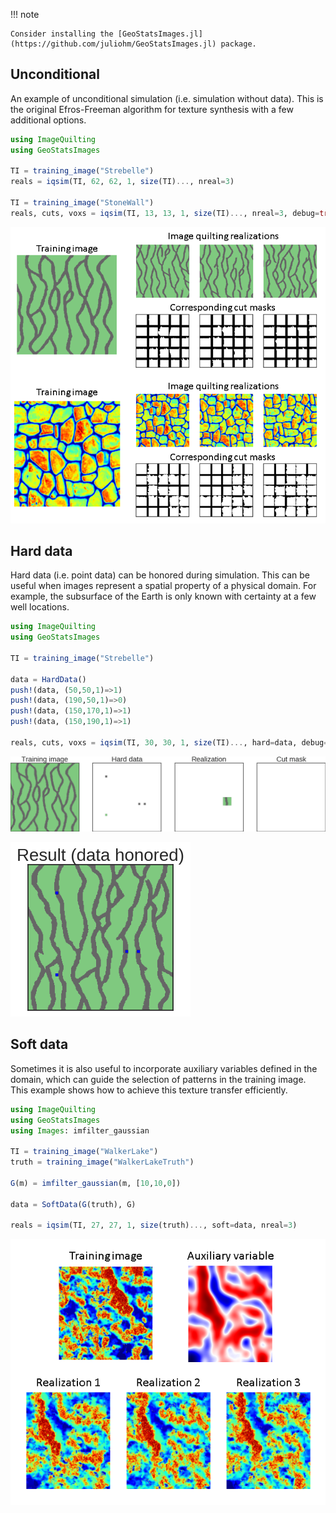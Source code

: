 !!! note

    Consider installing the [GeoStatsImages.jl](https://github.com/juliohm/GeoStatsImages.jl) package.

## Unconditional

An example of unconditional simulation (i.e. simulation without data).
This is the original Efros-Freeman algorithm for texture synthesis with a
few additional options.

```julia
using ImageQuilting
using GeoStatsImages

TI = training_image("Strebelle")
reals = iqsim(TI, 62, 62, 1, size(TI)..., nreal=3)

TI = training_image("StoneWall")
reals, cuts, voxs = iqsim(TI, 13, 13, 1, size(TI)..., nreal=3, debug=true)
```
![Unconditional simulation](images/unconditional.png)

## Hard data

Hard data (i.e. point data) can be honored during simulation. This can be useful
when images represent a spatial property of a physical domain. For example, the
subsurface of the Earth is only known with certainty at a few well locations.

```julia
using ImageQuilting
using GeoStatsImages

TI = training_image("Strebelle")

data = HardData()
push!(data, (50,50,1)=>1)
push!(data, (190,50,1)=>0)
push!(data, (150,170,1)=>1)
push!(data, (150,190,1)=>1)

reals, cuts, voxs = iqsim(TI, 30, 30, 1, size(TI)..., hard=data, debug=true)
```
![Hard data conditioning](images/hard.gif)

![Hard data conditioning](images/hard.png)

## Soft data

Sometimes it is also useful to incorporate auxiliary variables defined in the
domain, which can guide the selection of patterns in the training image. This
example shows how to achieve this texture transfer efficiently.

```julia
using ImageQuilting
using GeoStatsImages
using Images: imfilter_gaussian

TI = training_image("WalkerLake")
truth = training_image("WalkerLakeTruth")

G(m) = imfilter_gaussian(m, [10,10,0])

data = SoftData(G(truth), G)

reals = iqsim(TI, 27, 27, 1, size(truth)..., soft=data, nreal=3)
```
![Soft data conditioning](images/soft.png)
